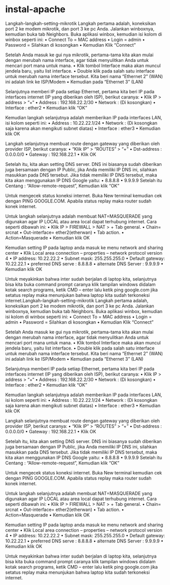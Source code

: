 # instal-apache
Langkah-langkah-setting-mikrotik
Langkah pertama adalah, koneksikan port 2 ke modem mikrotik, dan port 3 ke pc Anda. Jalankan winboxnya, kemudian buka tab Neighbors. Buka aplikasi winbox, kemudian isi kolom di winbox seperti ini: • Connect To = MAC address • Login = admin • Password = Silahkan di kosongkan • Kemudian Klik “Connect”

Setelah Anda masuk ke gui nya mikrotik, pertama-tama kita akan mulai dengan merubah nama interface, agar tidak menyulitkan Anda untuk mencari port mana untuk mana. • Klik tombol Interface maka akan muncul jendela baru, yaitu list interface. • Double klik pada salah satu interface untuk merubah nama interface tersebut. Kita beri nama “Ethernet 2” (WAN) ini adalah link ke ISP/Modem • Kemudian pada “Ethernet 3” (LAN)

Selanjutnya memberi IP pada setiap Ethernet, pertama kita beri IP pada interfaces internet (IP yang diberikan oleh ISP), berikut caranya: • Klik IP > address > “+“ • Address : 192.168.22.2/30 • Network : (Di kosongkan) • Interface : ether2 • Kemudian klik “OK”

Kemudian langkah selanjutnya adalah memberikan IP pada interfaces LAN, isi kolom seperti ini: • Address : 10.22.22.1/24 • Network : (Di kosongkan saja karena akan mengikuti subnet diatas) • Interface : ether3 • Kemudian klik OK

Langkah selanjutnya membuat route dengan gateway yang diberikan oleh provider ISP, berikut caranya: • “Klik IP” > “ROUTES” > “+” • Dst-address : 0.0.0.0/0 • Gateway : 192.168.22.1 • Klik OK

Setelah itu, kita akan setting DNS server. DNS ini biasanya sudah diberikan juga bersamaan dengan IP Public, jika Anda memiliki IP DNS ini, silahkan masukkan pada DNS tersebut. Jika tidak memiliki IP DNS tersebut, maka kita akan menggunakan IP DNS Google yaitu: • 8.8.8.8 • 9.9.9.9 Setelah itu Centang : “Allow-remote-request”, Kemudian klik “OK”

Untuk mengecek status koneksi internet. Buka New terminal kemudian cek dengan PING GOOGLE.COM. Apabila status replay maka router sudah konek internet.

Untuk langkah selanjutnya adalah membuat NAT=MASQUERADE yang digunakan agar IP LOCAL atau area local dapat terhubung internet. Cara seperti dibawah ini: • Klik IP > FIREWALL > NAT > + Tab general. • Chain= srcnat • Out-interface= ether2(etherwan) • Tab action. • Action=Masquerade • Kemudian klik OK

Kemudian setting IP pada laptop anda masuk ke menu network and sharing center • Klik Local area connection – properties – network protocol version 4 • IP address: 10.22.22.2 • Subnet mask: 255.255.255.0 • Default gateway: 10.22.22.1 • preferred DNS serve : 8.8.8.8 • alternate DNS Server : 9.9.9.9 • Kemudian klik OK

Untuk meyakinkan bahwa inter sudah berjalan di laptop kita, selanjutnya bisa kita buka command prompt caranya klik tampilan windows didalam kotak search programs, ketik CMD – enter lalu ketik ping google.com jika setatus replay maka menunjukan bahwa laptop kita sudah terkoneksi internet.Langkah-langkah-setting-mikrotik
Langkah pertama adalah, koneksikan port 2 ke modem mikrotik, dan port 3 ke pc Anda. Jalankan winboxnya, kemudian buka tab Neighbors. Buka aplikasi winbox, kemudian isi kolom di winbox seperti ini: • Connect To = MAC address • Login = admin • Password = Silahkan di kosongkan • Kemudian Klik “Connect”

Setelah Anda masuk ke gui nya mikrotik, pertama-tama kita akan mulai dengan merubah nama interface, agar tidak menyulitkan Anda untuk mencari port mana untuk mana. • Klik tombol Interface maka akan muncul jendela baru, yaitu list interface. • Double klik pada salah satu interface untuk merubah nama interface tersebut. Kita beri nama “Ethernet 2” (WAN) ini adalah link ke ISP/Modem • Kemudian pada “Ethernet 3” (LAN)

Selanjutnya memberi IP pada setiap Ethernet, pertama kita beri IP pada interfaces internet (IP yang diberikan oleh ISP), berikut caranya: • Klik IP > address > “+“ • Address : 192.168.22.2/30 • Network : (Di kosongkan) • Interface : ether2 • Kemudian klik “OK”

Kemudian langkah selanjutnya adalah memberikan IP pada interfaces LAN, isi kolom seperti ini: • Address : 10.22.22.1/24 • Network : (Di kosongkan saja karena akan mengikuti subnet diatas) • Interface : ether3 • Kemudian klik OK

Langkah selanjutnya membuat route dengan gateway yang diberikan oleh provider ISP, berikut caranya: • “Klik IP” > “ROUTES” > “+” • Dst-address : 0.0.0.0/0 • Gateway : 192.168.22.1 • Klik OK

Setelah itu, kita akan setting DNS server. DNS ini biasanya sudah diberikan juga bersamaan dengan IP Public, jika Anda memiliki IP DNS ini, silahkan masukkan pada DNS tersebut. Jika tidak memiliki IP DNS tersebut, maka kita akan menggunakan IP DNS Google yaitu: • 8.8.8.8 • 9.9.9.9 Setelah itu Centang : “Allow-remote-request”, Kemudian klik “OK”

Untuk mengecek status koneksi internet. Buka New terminal kemudian cek dengan PING GOOGLE.COM. Apabila status replay maka router sudah konek internet.

Untuk langkah selanjutnya adalah membuat NAT=MASQUERADE yang digunakan agar IP LOCAL atau area local dapat terhubung internet. Cara seperti dibawah ini: • Klik IP > FIREWALL > NAT > + Tab general. • Chain= srcnat • Out-interface= ether2(etherwan) • Tab action. • Action=Masquerade • Kemudian klik OK

Kemudian setting IP pada laptop anda masuk ke menu network and sharing center • Klik Local area connection – properties – network protocol version 4 • IP address: 10.22.22.2 • Subnet mask: 255.255.255.0 • Default gateway: 10.22.22.1 • preferred DNS serve : 8.8.8.8 • alternate DNS Server : 9.9.9.9 • Kemudian klik OK

Untuk meyakinkan bahwa inter sudah berjalan di laptop kita, selanjutnya bisa kita buka command prompt caranya klik tampilan windows didalam kotak search programs, ketik CMD – enter lalu ketik ping google.com jika setatus replay maka menunjukan bahwa laptop kita sudah terkoneksi internet.
